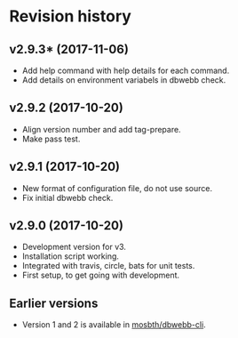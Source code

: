 Revision history
=================================


v2.9.3* (2017-11-06)
---------------------------------

* Add help command with help details for each command.
* Add details on environment variabels in dbwebb check.


v2.9.2 (2017-10-20)
---------------------------------

* Align version number and add tag-prepare.
* Make pass test.


v2.9.1 (2017-10-20)
---------------------------------

* New format of configuration file, do not use source.
* Fix initial dbwebb check.


v2.9.0 (2017-10-20)
---------------------------------

* Development version for v3.
* Installation script working.
* Integrated with travis, circle, bats for unit tests.
* First setup, to get going with development.


Earlier versions
---------------------------------

* Version 1 and 2 is available in [mosbth/dbwebb-cli](https://github.com/mosbth/dbwebb-cli).
